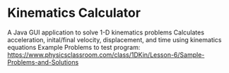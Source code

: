 # Kinematics Calculator
A Java GUI application to solve 1-D kinematics problems
Calculates acceleration, inital/final velocity, displacement, and time using kinematics equations 
Example Problems to test program: 
    https://www.physicsclassroom.com/class/1DKin/Lesson-6/Sample-Problems-and-Solutions
